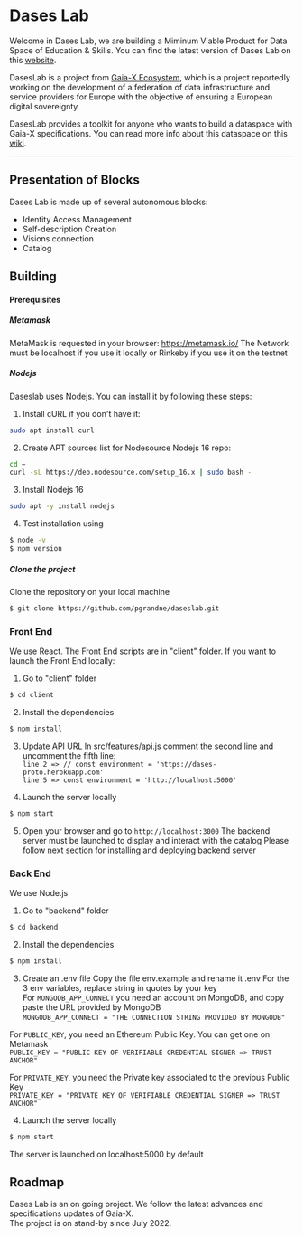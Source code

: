 # Dases Lab #

Welcome in Dases Lab, we are building a Miminum Viable Product for Data Space of Education & Skills. You can find the latest version of Dases Lab on this [website](https://daseslab.on.fleek.co/).

DasesLab is a project from [Gaia-X Ecosystem](https://www.gaia-x.eu/), which is a project reportedly working on the development of a federation of data infrastructure and service providers for Europe with the objective of ensuring a European digital sovereignty.

DasesLab provides a toolkit for anyone who wants to build a dataspace with Gaia-X specifications. You can read more info about this dataspace on this [wiki](https://dataspace.prometheus-x.org/).

---

## Presentation of Blocks

Dases Lab is made up of several autonomous blocks:

- Identity Access Management
- Self-description Creation
- Visions connection
- Catalog

## Building

#### Prerequisites
##### Metamask
MetaMask is requested in your browser: https://metamask.io/ 
The Network must be localhost if you use it locally or Rinkeby if you use it on the testnet
##### Nodejs
Daseslab uses Nodejs. You can install it by following these steps:

1. Install cURL if you don't have it:
```bash
sudo apt install curl
```

2. Create APT sources list for Nodesource Nodejs 16 repo:
``` bash
cd ~
curl -sL https://deb.nodesource.com/setup_16.x | sudo bash -
```
3. Install Nodejs 16
``` bash
sudo apt -y install nodejs
```

4. Test installation using
```bash
$ node -v
$ npm version
```
##### Clone the project
Clone the repository on your local machine
```bash
$ git clone https://github.com/pgrandne/daseslab.git
```

### Front End ###
We use React. The Front End scripts are in "client" folder.
If you want to launch the Front End locally:

1. Go to "client" folder
```bash
$ cd client
```

2. Install the dependencies
```bash
$ npm install
```

3. Update API URL
In src/features/api.js comment the second line and uncomment the fifth line:  
`line 2 => // const environment = 'https://dases-proto.herokuapp.com'`  
`line 5 => const environment = 'http://localhost:5000'`  

4. Launch the server locally
```bash
$ npm start
```

5. Open your browser and go to `http://localhost:3000`
The backend server must be launched to display and interact with the catalog
Please follow next section for installing and deploying backend server


### Back End ###
We use Node.js

1. Go to "backend" folder
```bash
$ cd backend
```

2. Install the dependencies
```bash
$ npm install
```

3. Create an .env file
Copy the file env.example and rename it .env
For the 3 env variables, replace string in quotes by your key  
For `MONGODB_APP_CONNECT` you need an account on MongoDB, and copy paste the URL provided by MongoDB  
`MONGODB_APP_CONNECT = "THE CONNECTION STRING PROVIDED BY MONGODB"`

For  `PUBLIC_KEY`, you need an Ethereum Public Key. You can get one on Metamask  
`PUBLIC_KEY = "PUBLIC KEY OF VERIFIABLE CREDENTIAL SIGNER => TRUST ANCHOR"`

For `PRIVATE_KEY`, you need the Private key associated to the previous Public Key  
`PRIVATE_KEY = "PRIVATE KEY OF VERIFIABLE CREDENTIAL SIGNER => TRUST ANCHOR"`

4. Launch the server locally
```bash
$ npm start
```
The server is launched on localhost:5000 by default

## Roadmap
Dases Lab is an on going project. We follow the latest advances and specifications updates of Gaia-X.  
The project is on stand-by since July 2022.